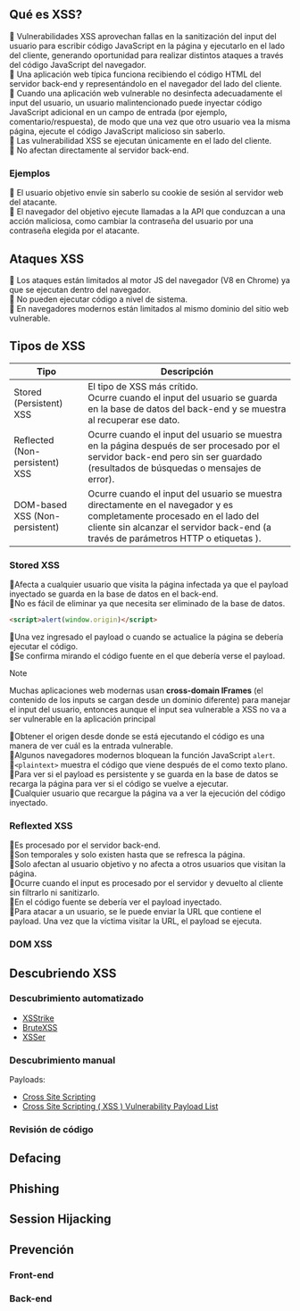 ## Qué es XSS?
🔹 Vulnerabilidades XSS aprovechan fallas en la sanitización del input del usuario para escribir código JavaScript en la página y ejecutarlo en el lado del cliente, generando oportunidad para realizar distintos ataques a través del código JavaScript del navegador.<br />
🔹 Una aplicación web típica funciona recibiendo el código HTML del servidor back-end y representándolo en el navegador del lado del cliente.<br />
🔹 Cuando una aplicación web vulnerable no desinfecta adecuadamente el input del usuario, un usuario malintencionado puede inyectar código JavaScript adicional en un campo de entrada (por ejemplo, comentario/respuesta), de modo que una vez que otro usuario vea la misma página, ejecute el código JavaScript malicioso sin saberlo.<br />
🔹 Las vulnerabilidad XSS se ejecutan únicamente en el lado del cliente.<br />
🔹 No afectan directamente al servidor back-end.<br />
### Ejemplos
🔹 El usuario objetivo envíe sin saberlo su cookie de sesión al servidor web del atacante.<br />
🔹 El navegador del objetivo ejecute llamadas a la API que conduzcan a una acción maliciosa, como cambiar la contraseña del usuario por una contraseña elegida por el atacante.<br />
## Ataques XSS
🔹 Los ataques están limitados al motor JS del navegador (V8 en Chrome) ya que se ejecutan dentro del navegador.<br />
🔹 No pueden ejecutar código a nivel de sistema.<br />
🔹 En navegadores modernos están limitados al mismo dominio del sitio web vulnerable.<br />
## Tipos de XSS
| Tipo                           | Descripción                                                                                                                                                                                                     |
| ------------------------------ | --------------------------------------------------------------------------------------------------------------------------------------------------------------------------------------------------------------- |
| Stored (Persistent) XSS        | El tipo de XSS más crítido.<br>Ocurre cuando el input del usuario se guarda en la base de datos del back-end y se muestra al recuperar ese dato.                                                                |
| Reflected (Non-persistent) XSS | Ocurre cuando el input del usuario se muestra en la página después de ser procesado por el servidor back-end pero sin ser guardado (resultados de búsquedas o mensajes de error).                               |
| DOM-based XSS (Non-persistent) | Ocurre cuando el input del usuario se muestra directamente en el navegador y es completamente procesado en el lado del cliente sin alcanzar el servidor back-end (a través de parámetros HTTP o etiquetas <a>). |
### Stored XSS
🔹Afecta a cualquier usuario que visita la página infectada ya que el payload inyectado se guarda en la base de datos en el back-end.<br />
🔹No es fácil de eliminar ya que necesita ser eliminado de la base de datos.<br />

```html
<script>alert(window.origin)</script>
```

🔹Una vez ingresado el payload o cuando se actualice la página se debería ejecutar el código.<br />
🔹Se confirma mirando el código fuente en el que debería verse el payload.<br />

> [!NOTE]
> Muchas aplicaciones web modernas usan **cross-domain IFrames** (el contenido de los inputs se cargan desde un dominio diferente) para manejar el input del usuario, entonces aunque el input sea vulnerable a XSS no va a ser vulnerable en la aplicación principal

🔹Obtener el origen desde donde se está ejecutando el código es una manera de ver cuál es la entrada vulnerable.<br />
🔹Algunos navegadores modernos bloquean la función JavaScript `alert`.<br />
🔹`<plaintext>` muestra el código que viene después de el como texto plano.<br />
🔹Para ver si el payload es persistente y se guarda en la base de datos se recarga la página para ver si el código se vuelve a ejecutar.<br />
🔹Cualquier usuario que recargue la página va a ver la ejecución del código inyectado.<br />
### Reflexted XSS
🔹Es procesado por el servidor back-end.<br />
🔹Son temporales y solo existen hasta que se refresca la página.<br />
🔹Solo afectan al usuario objetivo y no afecta a otros usuarios que visitan la página.<br />
🔹Ocurre cuando el input es procesado por el servidor y devuelto al cliente sin filtrarlo ni sanitizarlo.<br />
🔹En el código fuente se debería ver el payload inyectado.<br />
🔹Para atacar a un usuario, se le puede enviar la URL que contiene el payload. Una vez que la víctima visitar la URL, el payload se ejecuta.<br />
### DOM XSS
## Descubriendo XSS
### Descubrimiento automatizado
- [XSStrike](https://github.com/s0md3v/XSStrike)
- [BruteXSS](https://github.com/rajeshmajumdar/BruteXSS)
- [XSSer](https://github.com/epsylon/xsser)
### Descubrimiento manual
Payloads:
- [Cross Site Scripting](https://github.com/swisskyrepo/PayloadsAllTheThings/blob/master/XSS%20Injection/README.md)
- [Cross Site Scripting ( XSS ) Vulnerability Payload List](https://github.com/payloadbox/xss-payload-list)

### Revisión de código
## Defacing
## Phishing
## Session Hijacking
## Prevención
### Front-end
### Back-end